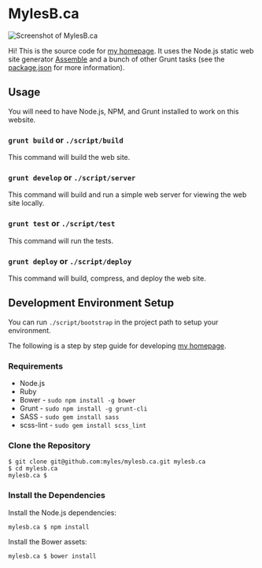 # MylesB.ca

![Screenshot of MylesB.ca](/designs/screenshot.png?raw=true "Screenshot of MylesB.ca")

Hi! This is the source code for [my homepage](https://mylesb.ca/ "Myles Braithwaite"). It
uses the Node.js static web site generator [Assemble](http://assemble.io/) and a bunch of
other Grunt tasks (see the [package.json](package.json) for more information).

## Usage

You will need to have Node.js, NPM, and Grunt installed to work on this website.

### `grunt build` or `./script/build`

This command will build the web site.

### `grunt develop` or `./script/server`

This command will build and run a simple web server for viewing the web site locally.

### `grunt test` or `./script/test`

This command will run the tests.

### `grunt deploy` or `./script/deploy`

This command will build, compress, and deploy the web site.

## Development Environment Setup

You can run `./script/bootstrap` in the project path to setup your environment.

The following is a step by step guide for developing [my homepage](https://mylesb.ca "Myles Braithwaite").

### Requirements

* Node.js
* Ruby
* Bower - `sudo npm install -g bower`
* Grunt - `sudo npm install -g grunt-cli`
* SASS - `sudo gem install sass`
* scss-lint - `sudo gem install scss_lint`

### Clone the Repository

```shell
$ git clone git@github.com:myles/mylesb.ca.git mylesb.ca
$ cd mylesb.ca
mylesb.ca $ 
```

### Install the Dependencies

Install the Node.js dependencies:

```shell
mylesb.ca $ npm install
```

Install the Bower assets:

```shell
mylesb.ca $ bower install
```
